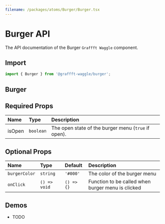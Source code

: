 ```yaml
---
filename: /packages/atoms/Burger/Burger.tsx
---
```


# Burger API

The API documentation of the Burger `Graffft Waggle` component.

## Import

```js
import { Burger } from '@graffft-waggle/burger';
```

## Burger

## Required Props

| Name   | Type      | Description                                         |
| :----- | :-------- | :-------------------------------------------------- |
| isOpen | `boolean` | The open state of the burger menu (`true` if open). |

## Optional Props

| Name          | Type         | Default    | Description                                       |
| :------------ | :----------- | :--------- | :------------------------------------------------ |
| `burgerColor` | `string`     | `'#000'`   | The color of the burger menu                      |
| `onClick`     | `() => void` | `() => {}` | Function to be called when burger menu is clicked |

## Demos

- TODO
